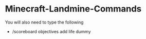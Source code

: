 # Minecraft-Landmine-Commands
You will also need to type the following
- /scoreboard objectives add life dummy
